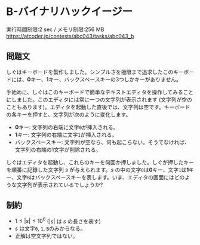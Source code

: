 # B-バイナリハックイージー

実行時間制限:2 sec / メモリ制限:256 MB
https://atcoder.jp/contests/abc043/tasks/abc043_b

## 問題文

しぐはキーボードを製作しました。シンプルさを極限まで追求したこのキーボードには、**0**キー、**1**キー、バックスペースキーの3つしかキーがありません。

手始めに、しぐはこのキーボードで簡単なテキストエディタを操作してみることにしました。このエディタには常に一つの文字列が表示されます (文字列が空のこともあります)。エディタを起動した直後では、文字列は空です。キーボードの各キーを押すと、文字列が次のように変化します。

- **0**キー: 文字列の右端に文字`0`が挿入される。
- **1**キー: 文字列の右端に文字`1`が挿入される。
- バックスペースキー: 文字列が空なら、何も起こらない。そうでなければ、文字列の右端の1文字が削除される。

しぐはエディタを起動し、これらのキーを何回か押しました。しぐが押したキーを順番に記録した文字列 $s$ が与えられます。$s$ の中の文字`0`は**0**キー、文字`1`は**1**キー、文字`B`はバックスペースキーを表します。いま、エディタの画面にはどのような文字列が表示されているでしょうか?

## 制約

- $1 \le |s| \le 10^6$ ($|s|$ は $s$ の長さを表す)
- $s$ は文字`0`, `1`, `B`のみからなる。
- 正解は空文字列ではない。
